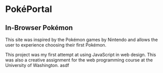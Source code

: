 # PokéPortal
## In-Browser Pokémon

This site was inspired by the Pokémon games by Nintendo and allows the user to experience
choosing their first Pokémon.

This project was my first attempt at using JavaScript in web design. This was also a creative
assignment for the web programming course at the University of Washington.
asdf
